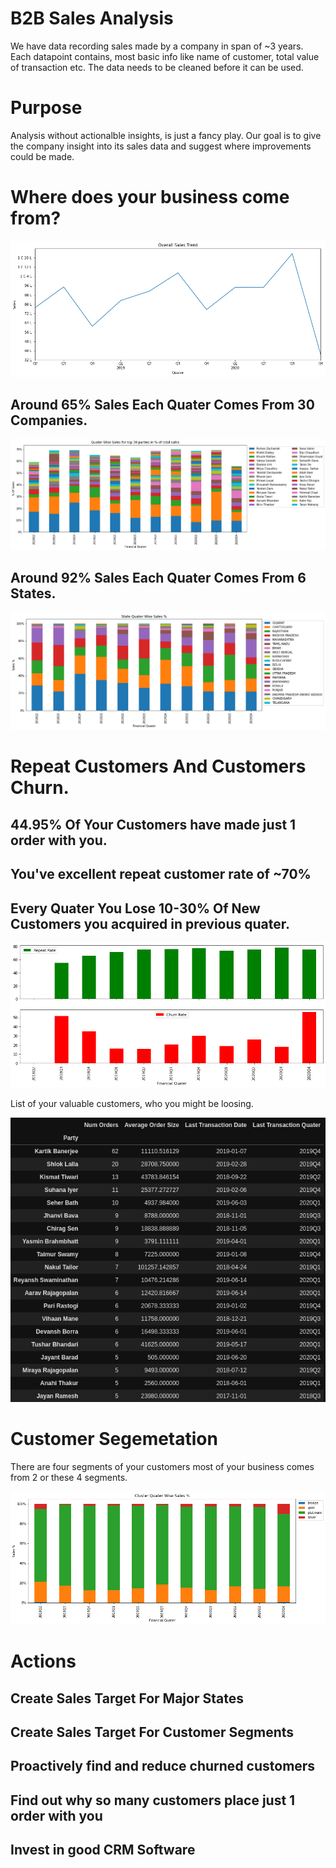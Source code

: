 # B2B Sales Analysis
We have data recording sales made by a company in span of ~3 years. Each datapoint contains, most basic info like name of customer, total value of transaction etc. The data needs to be cleaned before it can be used.

# Purpose
Analysis without actionalble insights, is just a fancy play. Our goal is to give the company insight into its sales data and suggest where improvements could be made.

# Where does your business come from?

![Overall Sales Trend](images/overall_sales_trend.png)

## Around 65% Sales Each Quater Comes From 30 Companies.
![Party Wise Sales Trend](images/party_quater_percentage.png)

## Around 92% Sales Each Quater Comes From 6 States.
![State Wise Sales Trend](images/state_quater_percentage.png)

# Repeat Customers And Customers Churn.

## 44.95% Of Your Customers have made just 1 order with you.
## You've excellent repeat customer rate of ~70%
## Every Quater You Lose 10-30% Of New Customers you acquired in previous quater.

![repeat and churn](images/repeat_and_churn.png)

List of your valuable customers, who you might be loosing.

![Churned Customers](images/churned_customers.png)


# Customer Segemetation

There are four segments of your customers most of your business comes from 2 or these 4 segments.

![Customer Segments](images/cluster_quater_percentage.png)

# Actions

## Create Sales Target For Major States
## Create Sales Target For Customer Segments
## Proactively find and reduce churned customers
## Find out why so many customers place just 1 order with you
## Invest in good CRM Software